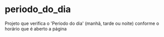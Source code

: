 # periodo_do_dia
Projeto que verifica o 'Periodo do dia' (manhã, tarde ou noite) conforme o horário que é aberto a página
